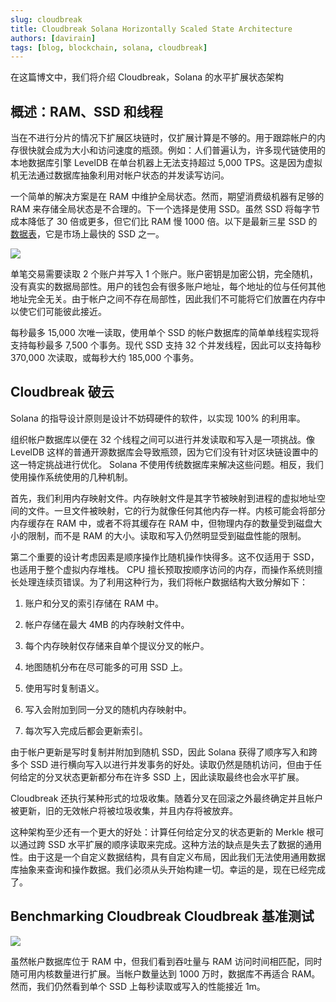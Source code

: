 ```yaml
---
slug: cloudbreak
title: Cloudbreak Solana Horizontally Scaled State Architecture
authors: [davirain]
tags: [blog, blockchain, solana, cloudbreak]
---
```


在这篇博文中，我们将介绍 Cloudbreak，Solana 的水平扩展状态架构

<!-- truncate -->

## 概述：RAM、SSD 和线程

当在不进行分片的情况下扩展区块链时，仅扩展计算是不够的。用于跟踪帐户的内存很快就会成为大小和访问速度的瓶颈。例如：人们普遍认为，许多现代链使用的本地数据库引擎 LevelDB 在单台机器上无法支持超过 5,000 TPS。这是因为虚拟机无法通过数据库抽象利用对帐户状态的并发读写访问。

一个简单的解决方案是在 RAM 中维护全局状态。然而，期望消费级机器有足够的 RAM 来存储全局状态是不合理的。下一个选择是使用 SSD。虽然 SSD 将每字节成本降低了 30 倍或更多，但它们比 RAM 慢 1000 倍。以下是最新三星 SSD 的[数据表](https://www.samsung.com/semiconductor/global.semi.static/Samsung_NVMe_SSD_970_PRO_Data_Sheet_Rev.1.0.pdf)，它是市场上最快的 SSD 之一。


![](https://miro.medium.com/v2/resize:fit:2000/0*rjRPk_av77fMNZbK)

单笔交易需要读取 2 个账户并写入 1 个账户。账户密钥是加密公钥，完全随机，没有真实的数据局部性。用户的钱包会有很多账户地址，每个地址的位与任何其他地址完全无关。由于帐户之间不存在局部性，因此我们不可能将它们放置在内存中以使它们可能彼此接近。



每秒最多 15,000 次唯一读取，使用单个 SSD 的帐户数据库的简单单线程实现将支持每秒最多 7,500 个事务。现代 SSD 支持 32 个并发线程，因此可以支持每秒 370,000 次读取，或每秒大约 185,000 个事务。

## Cloudbreak 破云

Solana 的指导设计原则是设计不妨碍硬件的软件，以实现 100% 的利用率。

组织帐户数据库以便在 32 个线程之间可以进行并发读取和写入是一项挑战。像 LevelDB 这样的普通开源数据库会导致瓶颈，因为它们没有针对区块链设置中的这一特定挑战进行优化。 Solana 不使用传统数据库来解决这些问题。相反，我们使用操作系统使用的几种机制。

首先，我们利用内存映射文件。内存映射文件是其字节被映射到进程的虚拟地址空间的文件。一旦文件被映射，它的行为就像任何其他内存一样。内核可能会将部分内存缓存在 RAM 中，或者不将其缓存在 RAM 中，但物理内存的数量受到磁盘大小的限制，而不是 RAM 的大小。读取和写入仍然明显受到磁盘性能的限制。

第二个重要的设计考虑因素是顺序操作比随机操作快得多。这不仅适用于 SSD，也适用于整个虚拟内存堆栈。 CPU 擅长预取按顺序访问的内存，而操作系统则擅长处理连续页错误。为了利用这种行为，我们将帐户数据结构大致分解如下：

1. 账户和分叉的索引存储在 RAM 中。

2. 帐户存储在最大 4MB 的内存映射文件中。

3. 每个内存映射仅存储来自单个提议分叉的帐户。

4. 地图随机分布在尽可能多的可用 SSD 上。

5. 使用写时复制语义。

6. 写入会附加到同一分叉的随机内存映射中。

7. 每次写入完成后都会更新索引。

由于帐户更新是写时复制并附加到随机 SSD，因此 Solana 获得了顺序写入和跨多个 SSD 进行横向写入以进行并发事务的好处。读取仍然是随机访问，但由于任何给定的分叉状态更新都分布在许多 SSD 上，因此读取最终也会水平扩展。

Cloudbreak 还执行某种形式的垃圾收集。随着分叉在回滚之外最终确定并且帐户被更新，旧的无效帐户将被垃圾收集，并且内存将被放弃。

这种架构至少还有一个更大的好处：计算任何给定分叉的状态更新的 Merkle 根可以通过跨 SSD 水平扩展的顺序读取来完成。这种方法的缺点是失去了数据的通用性。由于这是一个自定义数据结构，具有自定义布局，因此我们无法使用通用数据库抽象来查询和操作数据。我们必须从头开始构建一切。幸运的是，现在已经完成了。

## Benchmarking Cloudbreak Cloudbreak 基准测试

![](https://miro.medium.com/v2/resize:fit:2000/format:webp/1*k_JFp7vmxdp0IOSgURJNug.png)

虽然帐户数据库位于 RAM 中，但我们看到吞吐量与 RAM 访问时间相匹配，同时随可用内核数量进行扩展。当帐户数量达到 1000 万时，数据库不再适合 RAM。然而，我们仍然看到单个 SSD 上每秒读取或写入的性能接近 1m。
